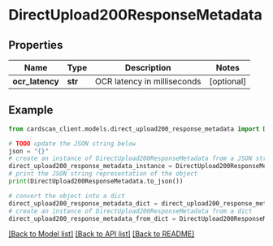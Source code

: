 # DirectUpload200ResponseMetadata


## Properties

Name | Type | Description | Notes
------------ | ------------- | ------------- | -------------
**ocr_latency** | **str** | OCR latency in milliseconds | [optional] 

## Example

```python
from cardscan_client.models.direct_upload200_response_metadata import DirectUpload200ResponseMetadata

# TODO update the JSON string below
json = "{}"
# create an instance of DirectUpload200ResponseMetadata from a JSON string
direct_upload200_response_metadata_instance = DirectUpload200ResponseMetadata.from_json(json)
# print the JSON string representation of the object
print(DirectUpload200ResponseMetadata.to_json())

# convert the object into a dict
direct_upload200_response_metadata_dict = direct_upload200_response_metadata_instance.to_dict()
# create an instance of DirectUpload200ResponseMetadata from a dict
direct_upload200_response_metadata_from_dict = DirectUpload200ResponseMetadata.from_dict(direct_upload200_response_metadata_dict)
```
[[Back to Model list]](../README.md#documentation-for-models) [[Back to API list]](../README.md#documentation-for-api-endpoints) [[Back to README]](../README.md)


